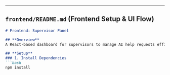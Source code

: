 
---

## **`frontend/README.md`** (Frontend Setup & UI Flow)
```md
# Frontend: Supervisor Panel

## **Overview**
A React-based dashboard for supervisors to manage AI help requests efficiently.

## **Setup**
### 1. Install Dependencies
```bash
npm install